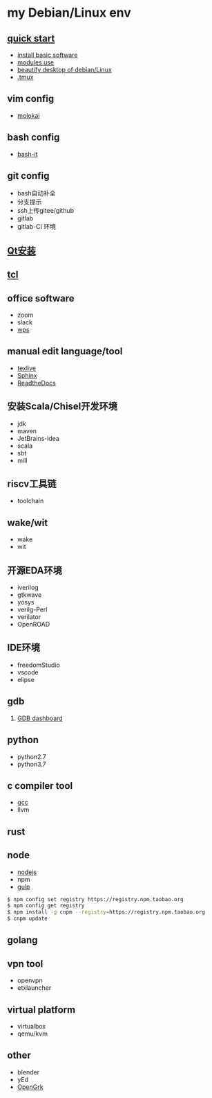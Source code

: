 # my Debian/Linux env

## [quick start](setup.md)

* [install basic software](https://www.cnblogs.com/OneFri/p/8308340.html)
* [modules use](https://www.cnblogs.com/OneFri/p/11723628.html)
* [beautify desktop of debian/Linux](https://www.cnblogs.com/OneFri/p/6104037.html)
* [.tmux](https://github.com/gpakosz/.tmux)


## vim config

* [molokai](https://github.com/tomasr/molokai)


## bash config

* [bash-it](https://github.com/Bash-it/bash-it)


## git config

* bash自动补全
* 分支提示
* ssh上传gitee/github
* gitlab
* gitlab-CI 环境


## [Qt安装](http://download.qt.io/archive/qt/)

## [tcl](https://www.tcl.tk/software/tcltk/download.html)

## office software

* zoom
* slack
* [wps](https://linux.wps.cn) 


## manual edit language/tool

* [texlive](tug.org/texlive/)
* [Sphinx](https://www.sphinx.org.cn)
* [ReadtheDocs](https://docutils-zh-cn.readthedocs.io/zh_CN/latest/user/rst/demo.html#)


## 安装Scala/Chisel开发环境

* jdk
* maven
* JetBrains-idea
* scala
* sbt
* mill


## riscv工具链

* toolchain


## wake/wit

* wake
* wit


## 开源EDA环境

* iverilog
* gtkwave
* yosys
* verilg-Perl
* verilator
* OpenROAD


## IDE环境

* freedomStudio
* vscode
* elipse


## gdb

1. [GDB dashboard](https://github.com/cyrus-and/gdb-dashboard?tab=readme-ov-file)


## python

* python2.7
* python3.7


## c compiler tool

* [gcc](https://gcc.gnu.org/wiki/InstallingGCC)
* llvm

## rust


## node

* [nodejs](nodejs.cn)
* npm
* [gulp](https://www.gulpjs.com.cn)

```bash
$ npm config set registry https://registry.npm.taobao.org
$ npm config get registry
$ npm install -g cnpm --registry=https://registry.npm.taobao.org
$ cnpm update
```


## golang


## vpn tool

* openvpn
* etxlauncher


## virtual platform

* virtualbox
* qemu/kvm


## other

* blender
* yEd
* [OpenGrk](https://github.com/oracle/opengrok)
